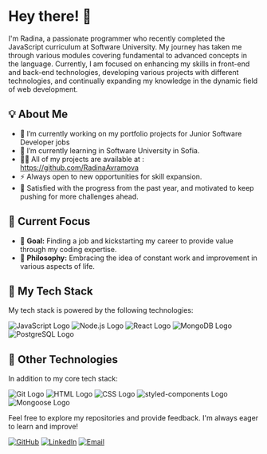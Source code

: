 # Hey there! 👋

I'm Radina, a passionate programmer who recently completed the JavaScript curriculum at Software University. My journey has taken me through various modules covering fundamental to advanced concepts in the language. Currently, I am focused on enhancing my skills in front-end and back-end technologies, developing various projects with different technologies, and continually expanding my knowledge in the dynamic field of web development.

## 💡 About Me
- 🔭 I’m currently working on my portfolio projects for Junior Software Developer jobs
- 🌱 I’m currently learning in Software University in Sofia.
- 👨‍💻 All of my projects are available at : https://github.com/RadinaAvramova
- ⚡ Always open to new opportunities for skill expansion.
- 🌟 Satisfied with the progress from the past year, and motivated to keep pushing for more challenges ahead.

## 🚀 Current Focus

- 🎯 **Goal:** Finding a job and kickstarting my career to provide value through my coding expertise.
- 🔄 **Philosophy:** Embracing the idea of constant work and improvement in various aspects of life.

## 🔧 My Tech Stack

My tech stack is powered by the following technologies:

![JavaScript Logo](https://img.shields.io/badge/JavaScript-F7DF1E?style=for-the-badge&logo=javascript&logoColor=black)
![Node.js Logo](https://img.shields.io/badge/Node.js-339933?style=for-the-badge&logo=node.js&logoColor=white)
![React Logo](https://img.shields.io/badge/React-61DAFB?style=for-the-badge&logo=react&logoColor=black)
![MongoDB Logo](https://img.shields.io/badge/MongoDB-47A248?style=for-the-badge&logo=mongodb&logoColor=white)
![PostgreSQL Logo](https://img.shields.io/badge/PostgreSQL-336791?style=for-the-badge&logo=postgresql&logoColor=white)

## 💼 Other Technologies

In addition to my core tech stack:

![Git Logo](https://img.shields.io/badge/Git-F05032?style=for-the-badge&logo=git&logoColor=white)
![HTML Logo](https://img.shields.io/badge/HTML5-E34F26?style=for-the-badge&logo=html5&logoColor=white)
![CSS Logo](https://img.shields.io/badge/CSS3-1572B6?style=for-the-badge&logo=css3&logoColor=white)
![styled-components Logo](https://img.shields.io/badge/styled_components-DB7093?style=for-the-badge&logo=styled-components&logoColor=white)
![Mongoose Logo](https://img.shields.io/badge/Mongoose-880000?style=for-the-badge&logo=mongoose&logoColor=white)

Feel free to explore my repositories and provide feedback. I'm always eager to learn and improve!

[![GitHub](https://img.shields.io/badge/GitHub-Black?style=for-the-badge&logo=github)](https://github.com/RadinaAvramova)
[![LinkedIn](https://img.shields.io/badge/LinkedIn-Blue?style=for-the-badge&logo=linkedin)](https://www.linkedin.com/in/radina-avramova-a5964a286/)
[![Email](https://img.shields.io/badge/Email-Gmail-red?style=for-the-badge&logo=gmail)](mailto:radia.avramova@gmail.com)
